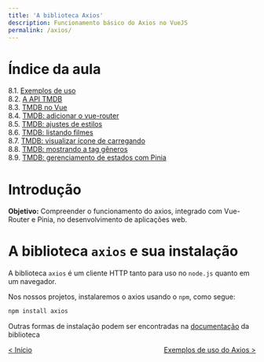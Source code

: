 ```yaml
---
title: 'A biblioteca Axios'
description: Funcionamento básico do Axios no VueJS
permalink: /axios/
---
```


# Índice da aula

8.1. [Exemplos de uso](exemplos-de-uso)  
8.2. [A API TMDB](tmdb-api)  
8.3. [TMDB no Vue](tmdb-no-vue)  
8.4. [TMDB: adicionar o vue-router](tmdb-adicionar-vue-router)  
8.5. [TMDB: ajustes de estilos](tmdb-ajustes-estilos)  
8.6. [TMDB: listando filmes](tmdb-listando-filmes)  
8.7. [TMDB: visualizar ícone de carregando](tmdb-visualizar-carregando)  
8.8. [TMDB: mostrando a tag gêneros](tmdb-mostrando-tag-generos)  
8.9. [TMDB: gerenciamento de estados com Pinia](tmdb-gerenciamento-estados-com-pinia)

# Introdução

**Objetivo:** Compreender o funcionamento do axios, integrado com Vue-Router e Pinia, no desenvolvimento de aplicações web.

# A biblioteca `axios` e sua instalação

A biblioteca `axios` é um cliente HTTP tanto para uso no `node.js` quanto em um navegador.

Nos nossos projetos, instalaremos o axios usando o `npm`, como segue:

```bash
npm install axios
```

Outras formas de instalação podem ser encontradas na [documentação](https://axios-http.com/ptbr/docs/intro) da biblioteca

<span style="display: flex; justify-content: space-between;"><span>[&lt; Início](.. 'Início')</span>
<span>
[Exemplos de uso do Axios &gt;](exemplos-de-uso.html 'Próximo') </span></span>
